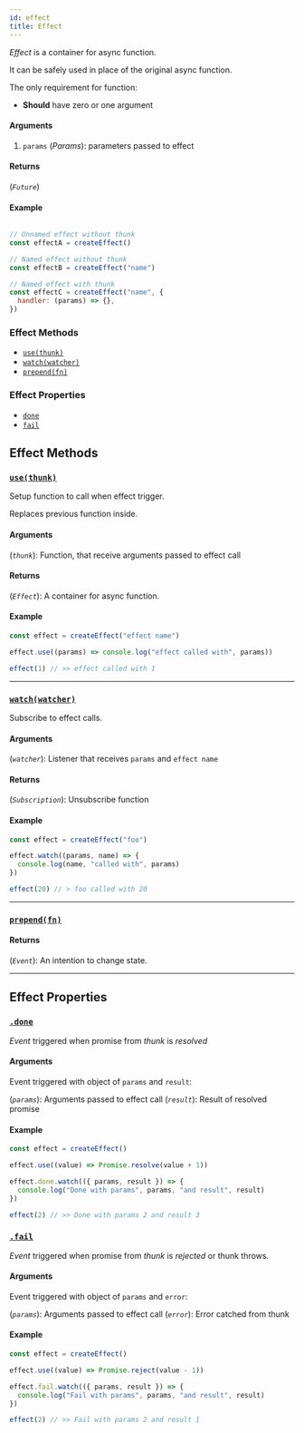 ```yaml
---
id: effect
title: Effect
---
```


_Effect_ is a container for async function.

It can be safely used in place of the original async function.

The only requirement for function:

- **Should** have zero or one argument

#### Arguments

1. `params` (_Params_): parameters passed to effect

#### Returns

(_`Future`_)

#### Example

```js

// Unnamed effect without thunk
const effectA = createEffect()

// Named effect without thunk
const effectB = createEffect("name")

// Named effect with thunk
const effectC = createEffect("name", {
  handler: (params) => {},
})
```

### Effect Methods

- [`use(thunk)`](#use)
- [`watch(watcher)`](#watch)
- [`prepend(fn)`](#prepend)

### Effect Properties

- [`done`](#done)
- [`fail`](#fail)

## Effect Methods

### <a id='use'></a>[`use(thunk)`](#use)

Setup function to call when effect trigger.

Replaces previous function inside.

#### Arguments

(_`thunk`_): Function, that receive arguments passed to effect call

#### Returns

(_`Effect`_): A container for async function.

#### Example

```js
const effect = createEffect("effect name")

effect.use((params) => console.log("effect called with", params))

effect(1) // >> effect called with 1
```

<hr>

### <a id='watch'></a>[`watch(watcher)`](#watch)

Subscribe to effect calls.

#### Arguments

(_`watcher`_): Listener that receives `params` and `effect name`

#### Returns

(_`Subscription`_): Unsubscribe function

#### Example

```js
const effect = createEffect("foo")

effect.watch((params, name) => {
  console.log(name, "called with", params)
})

effect(20) // > foo called with 20
```

<hr>

### <a id='prepend'></a>[`prepend(fn)`](#prepend)

#### Returns

(_`Event`_): An intention to change state.

<hr>

## Effect Properties

### <a id='done'></a>[`.done`](#done)

_Event_ triggered when promise from _thunk_ is *resolved*

#### Arguments

Event triggered with object of `params` and `result`:

(_`params`_): Arguments passed to effect call
(_`result`_): Result of resolved promise

#### Example

```js
const effect = createEffect()

effect.use((value) => Promise.resolve(value + 1))

effect.done.watch(({ params, result }) => {
  console.log("Done with params", params, "and result", result)
})

effect(2) // >> Done with params 2 and result 3
```


### <a id='fail'></a>[`.fail`](#fail)

_Event_ triggered when promise from _thunk_ is *rejected* or thunk throws.

#### Arguments

Event triggered with object of `params` and `error`:

(_`params`_): Arguments passed to effect call
(_`error`_): Error catched from thunk

#### Example

```js
const effect = createEffect()

effect.use((value) => Promise.reject(value - 1))

effect.fail.watch(({ params, result }) => {
  console.log("Fail with params", params, "and result", result)
})

effect(2) // >> Fail with params 2 and result 1
```
